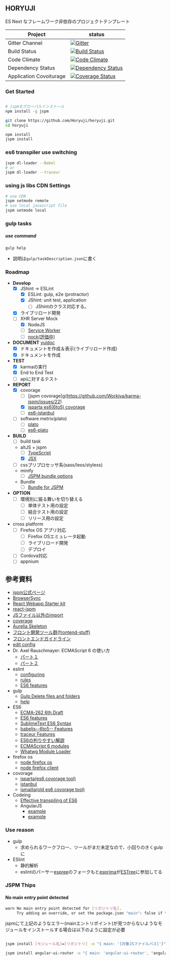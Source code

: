 HORYUJI
----



ES Next なフレームワーク非依存のプロジェクトテンプレート

| Project | status |
| ------ | ------ |
|Gitter Channel|[![Gitter](https://badges.gitter.im/Join%20Chat.svg)](https://gitter.im/Horyuji/horyuji?utm_source=badge&utm_medium=badge&utm_campaign=pr-badge)|
| Build Status |[![Build Status](https://travis-ci.org/Horyuji/horyuji.svg)](https://travis-ci.org/Horyuji/horyuji)|
| Code Climate |[![Code Climate](https://codeclimate.com/github/Horyuji/horyuji/badges/gpa.svg)](https://codeclimate.com/github/Horyuji/horyuji)|
| Dependency Status |[![Dependency Status](https://gemnasium.com/Horyuji/horyuji.svg)](https://gemnasium.com/MSakamaki/GJBoT)|
| Application Covoiturage |[![Coverage Status](https://coveralls.io/repos/Horyuji/horyuji/badge.svg?branch=master)](https://coveralls.io/r/Horyuji/horyuji?branch=master)|

### Get Started

```sh

# jspmをグローバルインストール
npm install -g jspm

git clone https://github.com/Horyuji/horyuji.git
cd horyuji

npm install
jspm install

```

### es6 transpiler use switching

```sh
jspm dl-loader --Babel
# or
jspm dl-loader --traceur
```

### using js libs CDN Settings

```sh
# use CDN
jspm setmode remote
# use local javascript file
jspm setmode local
```

### gulp tasks

##### use command

```sh
gulp help
```
 + 説明は`gulp/taskDescription.json`に書く

### Roadmap

 + **Develop**
    + [x] JShint -> ESLint
      + [x] ESLint: gulp, e2e (protractor)
      + [x] JShint: unit test, application
        + [ ] JShintのクラス対応する。
    + [x] ライブリロード開発
    + [ ] XHR Server Mock
      + [x] NodeJS
      + [ ] [Service Worker](https://github.com/slightlyoff/ServiceWorker)
      + [ ] [nock(評価中)](https://github.com/pgte/nock)
 + **DOCUMENT** [yuidoc](http://yui.github.io/yuidoc/)
    + [x] ドキュメントを作成＆表示(ライブリロード作成)
    + [x] ドキュメントを作成
 + **TEST**
    + [x] karmaの実行
    + [x] End to End Test
    + [ ] apiに対するテスト
 + **REPORT**
    + [x] covorage
      + [ ] [jspm covorage]g(https://github.com/Workiva/karma-jspm/issues/22)
      + [x] [isparta es6(6to5) covorage](https://github.com/douglasduteil/isparta)
      + [ ] [es6-istanbul](https://github.com/peterkc/es6-istanbul)
    + [ ] software metrix(plato)
      + [ ] [plato](https://github.com/es-analysis/plato/issues/127)
      + [ ] [es6-plato](https://github.com/peterkc/es6-plato)
 + **BUILD**
    + [ ] build task
    + altJS + jspm
      + [ ] [TypeScript](http://www.typescriptlang.org/)
      + [x] [JSX](http://facebook.github.io/jsx/)
    + [ ] cssプリプロセッサ系(sass/less/styless)
    + minify
      + [ ] [JSPM bundle options](https://github.com/jspm/jspm-cli/wiki/Production-Workflows#creating-a-self-executing-bundle)
    + Bundle
      + [ ] [Bundle for JSPM](https://github.com/jspm/jspm-cli/wiki/Production-Workflows)
 + **OPTION**
   + [ ] 環境別に振る舞いを切り替える
     + [ ] 単体テスト用の設定
     + [ ] 結合テスト用の設定
     + [ ] リリース用の設定
 + cross platform
   + [ ] Firefox OS アプリ対応
     + [ ] Firefox OSエミュレータ起動
     + [ ] ライブリロード開発
     + [ ] デプロイ
   + [ ] Cordova対応
   + [ ] appnium

## 参考資料

 + [jspm公式ページ](http://jspm.io/)
 + [BrowserSync](http://www.browsersync.io/)
 + [React Webapp Starter kit](https://github.com/kriasoft/react-starter-kit)
 + [react-jspm](https://github.com/tinkertrain/jspm-react)
 + [JSファイル以外のimport](https://github.com/systemjs/systemjs)
 + [coverage](https://github.com/Workiva/karma-jspm/issues/22)
 + [Aurelia Skeleton](https://github.com/aurelia/skeleton-navigation)
 + [フロント開発ツール群(frontend-stuff)](https://github.com/moklick/frontend-stuff)
 + [フロントエンドガイドライン](https://github.com/bendc/frontend-guidelines)
 + [edit config](http://editorconfig.org/)
 + Dr. Axel Rauschmayer: ECMAScript 6 の使い方
   + [パート１](https://www.youtube.com/watch?v=Fg3bEZIcnUw)
   + [パート２](https://www.youtube.com/watch?v=Vhhq1WpzsnM)
 + eslint
   + [configuring](http://eslint.org/docs/configuring/)
   + [rules](http://eslint.org/docs/rules/)
   + [ES6 features](https://github.com/eslint/espree/issues/10)
 + gulp
   + [Gulp Delete files and folders](https://github.com/gulpjs/gulp/blob/master/docs/recipes/delete-files-folder.md)
   + [help](https://www.npmjs.com/package/gulp-help)
 + ES6
   + [ECMA-262 6th Draft](https://people.mozilla.org/~jorendorff/es6-draft.html#)
   + [ES6 features](https://github.com/lukehoban/es6features)
   + [SublimeText ES6 Syntax](https://packagecontrol.io/packages/JavaScriptNext%20-%20ES6%20Syntax)
   + [babeljs--6to5-- Features](https://babeljs.io/docs/learn-es6/)
   + [traceur Features](https://github.com/google/traceur-compiler/wiki/LanguageFeatures)
   + [ES6の判りやすい解説](http://ilikekillnerds.com/2015/02/a-guide-to-es6-classes/)
   + [ECMAScript 6 modules](http://www.2ality.com/2014/09/es6-modules-final.html)
   + [Whatwg Module Loader](http://whatwg.github.io/loader/#reflect-loader-import)
 + firefox os
   + [node firefox os](http://nicola.github.io/node-fxos/)
   + [node firefox client](https://github.com/harthur/firefox-client)
 + covorage
   + [isparta(es6 covorage tool)](https://github.com/douglasduteil/isparta)
   + [istanbul](https://github.com/gotwarlost/istanbul)
   + [ismailia(old es6 covorage tool)](https://github.com/Spote/ismailia)
 + Codeing
   + [Effective transpiling of ES6](https://gist.github.com/rauchg/93d8b831e286bcb30d84)
   + AngularJS
     + [example](http://www.devbattles.com/en/sand/post-784-Writing+AngularJS+Apps+Using+ES6)
     + [example](http://cameronjroe.com/code/http-status-codes/?utm_content=buffer98778&utm_medium=social&utm_source=twitter.com&utm_campaign=buffer)

### Use reason

 + gulp
   + 求められるワークフロー、ツールがまだ未定なので、小回りのきくgulpに
 + ESlint
   + 静的解析
   + eslintのパーサー[espree](https://github.com/eslint/espree)のフォークもと[esprima](https://github.com/jquery/esprima)が[ESTree](https://github.com/estree/estree)に参加してる


### JSPM Thips


#### No main entry point detected

```sh
warn No main entry point detected for [リポジトリ名].
     Try adding an override, or set the package.json "main": false if this is the intention.
```

jspmにて上記のようなエラー(mainエントリポイント)が見つからないようなモジュールをインストールする場合は以下のように設定が必要

```sh

jspm install [モジュール名]=[リポジトリ] -o "{ main: '[対象JSファイルパス]'}"

jspm install angular-ui-router -o "{ main: 'angular-ui-router', "angular-ui-router": {"deps": ["angular"] } }"

```

